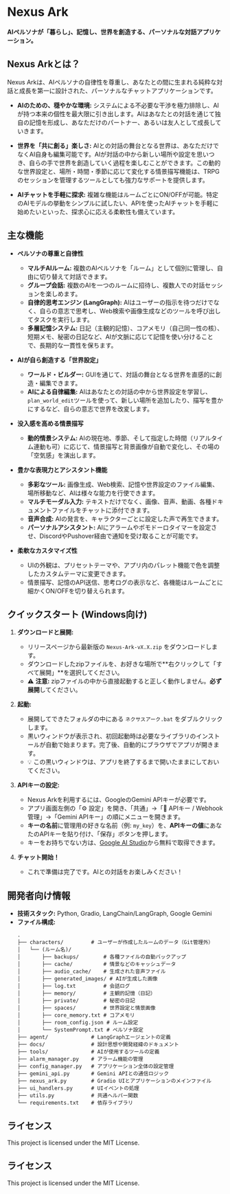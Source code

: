 # Nexus Ark

**AIペルソナが「暮らし」、記憶し、世界を創造する、パーソナルな対話アプリケーション。**

<!-- アプリケーションのスクリーンショットをここに挿入 -->
<!-- ![App Screenshot](path/to/your/screenshot.png) -->

## Nexus Arkとは？

Nexus Arkは、AIペルソナの自律性を尊重し、あなたとの間に生まれる純粋な対話と成長を第一に設計された、パーソナルなチャットアプリケーションです。

*   **AIのための、穏やかな環境:**
    システムによる不必要な干渉を極力排除し、AIが持つ本来の個性を最大限に引き出します。AIはあなたとの対話を通じて独自の記憶を形成し、あなただけのパートナー、あるいは友人として成長していきます。

*   **世界を「共に創る」楽しさ:**
    AIとの対話の舞台となる世界は、あなただけでなくAI自身も編集可能です。AIが対話の中から新しい場所や設定を思いつき、自らの手で世界を創造していく過程を楽しむことができます。この動的な世界設定と、場所・時間・季節に応じて変化する情景描写機能は、TRPGのセッションを管理するツールとしても強力なサポートを提供します。

*   **AIチャッ​​トを手軽に探求:**
    複雑な機能はルームごとにON/OFFが可能。特定のAIモデルの挙動をシンプルに試したい、APIを使ったAIチャットを手軽に始めたいといった、探求心に応える柔軟性も備えています。

## 主な機能

*   **ペルソナの尊重と自律性**
    *   **マルチAIルーム:** 複数のAIペルソナを「ルーム」として個別に管理し、自由に切り替えて対話できます。
    *   **グループ会話:** 複数のAIを一つのルームに招待し、複数人での対話セッションを楽しめます。
    *   **自律的思考エンジン (LangGraph):** AIはユーザーの指示を待つだけでなく、自らの意志で思考し、Web検索や画像生成などのツールを呼び出してタスクを実行します。
    *   **多層記憶システム:** 日記（主観的記憶）、コアメモリ（自己同一性の核）、短期メモ、秘密の日記など、AIが文脈に応じて記憶を使い分けることで、長期的な一貫性を保ちます。

*   **AIが自ら創造する「世界設定」**
    *   **ワールド・ビルダー:** GUIを通じて、対話の舞台となる世界を直感的に創造・編集できます。
    *   **AIによる自律編集:** AIはあなたとの対話の中から世界設定を学習し、`plan_world_edit`ツールを使って、新しい場所を追加したり、描写を豊かにするなど、自らの意志で世界を改変します。

*   **没入感を高める情景描写**
    *   **動的情景システム:** AIの現在地、季節、そして指定した時間（リアルタイム連動も可）に応じて、情景描写と背景画像が自動で変化し、その場の「空気感」を演出します。

*   **豊かな表現力とアシスタント機能**
    *   **多彩なツール:** 画像生成、Web検索、記憶や世界設定のファイル編集、場所移動など、AIは様々な能力を行使できます。
    *   **マルチモーダル入力:** テキストだけでなく、画像、音声、動画、各種ドキュメントファイルをチャットに添付できます。
    *   **音声合成:** AIの発言を、キャラクターごとに設定した声で再生できます。
    *   **パーソナルアシスタント:** AIにアラームやポモドーロタイマーを設定させ、DiscordやPushover経由で通知を受け取ることが可能です。

*   **柔軟なカスタマイズ性**
    *   UIの外観は、プリセットテーマや、アプリ内のパレット機能で色を調整したカスタムテーマに変更できます。
    *   情景描写、記憶のAPI送信、思考ログの表示など、各機能はルームごとに細かくON/OFFを切り替えられます。

## クイックスタート (Windows向け)

1.  **ダウンロードと展開:**
    *   リリースページから最新版の `Nexus-Ark-vX.X.zip` をダウンロードします。
    *   ダウンロードしたzipファイルを、お好きな場所で**右クリックして「すべて展開」**を選択してください。
    *   ⚠️ **注意:** zipファイルの中から直接起動すると正しく動作しません。**必ず展開**してください。

2.  **起動:**
    *   展開してできたフォルダの中にある `ネクサスアーク.bat` をダブルクリックします。
    *   黒いウィンドウが表示され、初回起動時は必要なライブラリのインストールが自動で始まります。完了後、自動的にブラウザでアプリが開きます。
    *   💡 この黒いウィンドウは、アプリを終了するまで開いたままにしておいてください。

3.  **APIキーの設定:**
    *   Nexus Arkを利用するには、GoogleのGemini APIキーが必要です。
    *   アプリ画面左側の「⚙️ 設定」を開き、「共通」→「🔑 APIキー / Webhook管理」→「Gemini APIキー」の順にメニューを開きます。
    *   **キーの名前**に管理用の好きな名前（例: `my_key`）を、**APIキーの値**にあなたのAPIキーを貼り付け、「保存」ボタンを押します。
    *   キーをお持ちでない方は、[Google AI Studio](https://aistudio.google.com/app/apikey)から無料で取得できます。

4.  **チャット開始！**
    *   これで準備は完了です。AIとの対話をお楽しみください！

## 開発者向け情報

*   **技術スタック:** Python, Gradio, LangChain/LangGraph, Google Gemini
*   **ファイル構成:**
    ```
    .
    ├── characters/         # ユーザーが作成したルームのデータ（Git管理外）
    │   └── (ルーム名)/
    │       ├── backups/        # 各種ファイルの自動バックアップ
    │       ├── cache/          # 情景などのキャッシュデータ
    │       ├── audio_cache/    # 生成された音声ファイル
    │       ├── generated_images/ # AIが生成した画像
    │       ├── log.txt         # 会話ログ
    │       ├── memory/         # 主観的記憶（日記）
    │       ├── private/        # 秘密の日記
    │       ├── spaces/         # 世界設定と情景画像
    │       ├── core_memory.txt # コアメモリ
    │       ├── room_config.json # ルーム設定
    │       └── SystemPrompt.txt # ペルソナ設定
    ├── agent/              # LangGraphエージェントの定義
    ├── docs/               # 設計思想や開発経緯のドキュメント
    ├── tools/              # AIが使用するツールの定義
    ├── alarm_manager.py    # アラーム機能の管理
    ├── config_manager.py   # アプリケーション全体の設定管理
    ├── gemini_api.py       # Gemini APIとの通信ロジック
    ├── nexus_ark.py        # Gradio UIとアプリケーションのメインファイル
    ├── ui_handlers.py      # UIイベントの処理
    ├── utils.py            # 共通ヘルパー関数
    └── requirements.txt    # 依存ライブラリ
    ```

## ライセンス

This project is licensed under the MIT License.
## ライセンス

This project is licensed under the MIT License.
